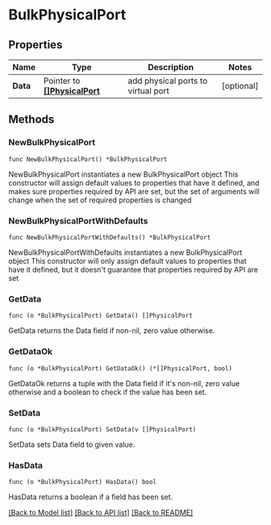 # BulkPhysicalPort

## Properties

Name | Type | Description | Notes
------------ | ------------- | ------------- | -------------
**Data** | Pointer to [**[]PhysicalPort**](PhysicalPort.md) | add physical ports to virtual port | [optional] 

## Methods

### NewBulkPhysicalPort

`func NewBulkPhysicalPort() *BulkPhysicalPort`

NewBulkPhysicalPort instantiates a new BulkPhysicalPort object
This constructor will assign default values to properties that have it defined,
and makes sure properties required by API are set, but the set of arguments
will change when the set of required properties is changed

### NewBulkPhysicalPortWithDefaults

`func NewBulkPhysicalPortWithDefaults() *BulkPhysicalPort`

NewBulkPhysicalPortWithDefaults instantiates a new BulkPhysicalPort object
This constructor will only assign default values to properties that have it defined,
but it doesn't guarantee that properties required by API are set

### GetData

`func (o *BulkPhysicalPort) GetData() []PhysicalPort`

GetData returns the Data field if non-nil, zero value otherwise.

### GetDataOk

`func (o *BulkPhysicalPort) GetDataOk() (*[]PhysicalPort, bool)`

GetDataOk returns a tuple with the Data field if it's non-nil, zero value otherwise
and a boolean to check if the value has been set.

### SetData

`func (o *BulkPhysicalPort) SetData(v []PhysicalPort)`

SetData sets Data field to given value.

### HasData

`func (o *BulkPhysicalPort) HasData() bool`

HasData returns a boolean if a field has been set.


[[Back to Model list]](../README.md#documentation-for-models) [[Back to API list]](../README.md#documentation-for-api-endpoints) [[Back to README]](../README.md)


